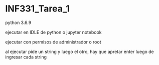 # INF331_Tarea_1

python 3.6.9

ejecutar en IDLE de python o jupyter notebook

ejecutar con permisos de administrador o root

al ejecutar pide un string y luego el otro, hay que apretar enter luego de ingresar cada string
